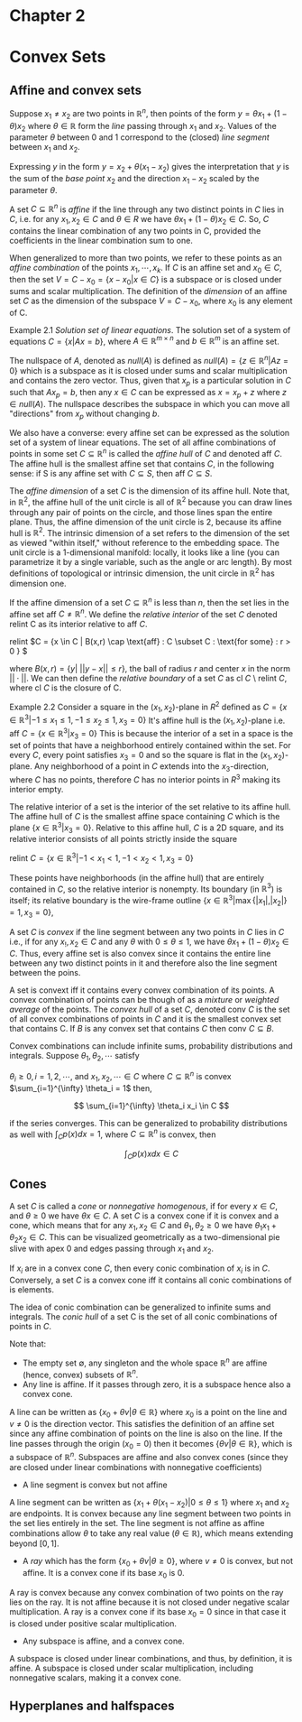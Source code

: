 # Chapter 2
# Convex Sets

## Affine and convex sets

Suppose $x_1 \neq x_2$ are two points in $\mathbb{R}^n$, then points of the form $y = \theta x_1 + (1-\theta)x_2$ where $\theta \in \mathbb{R}$ form the $\textit{line}$ passing through $x_1$ and $x_2$. Values of the parameter $\theta$ between $0$ and $1$ correspond to the (closed) $\textit{line segment}$ between $x_1$ and $x_2$. 

Expressing $y$ in the form $y=x_2 + \theta(x_1 - x_2)$ gives the interpretation that $y$ is the sum of the $\textit{base point} \: x_2$ and the direction $x_1 - x_2$ scaled by the parameter $\theta$. 

A set $C \subseteq \mathbb{R}^n$ is $\textit{affine}$ if the line through any two distinct points in $C$ lies in $C$, i.e. for any $x_1, x_2 \in C \: \text{and} \: \theta \in R$ we have $\theta x_1 + (1-\theta) x_2 \in C$. So, $C$ contains the linear combination of any two points in C, provided the coefficients in the linear combination sum to one.

When generalized to more than two points, we refer to these points as an $\textit{affine combination}$ of the points $x_1, \cdots, x_k$. If $C$ is an affine set and $x_0 \in C$, then the set $V = C - x_0 = \{x - x_0 | x \in C\}$ is a subspace or is closed under sums and scalar multiplication. The definition of the $\textit{dimension}$ of an affine set $C$ as the dimension of the subspace $V = C - x_0$, where $x_0$ is any element of C. 

Example 2.1 
$\textit{Solution set of linear equations}$. The solution set of a system of equations $C = \{x | Ax = b \}$, where $A \in \mathbb{R}^{m \times n}$ and $b \in \mathbb{R}^m$ is an affine set. 

The nullspace of $A$, denoted as $null(A)$ is defined as $null(A) = \{z \in \mathbb{R}^n | Az = 0 \}$ which is a subspace as it is closed under sums and scalar multiplication and contains the zero vector. Thus, given that $x_p$ is a particular solution in $C$ such that $Ax_p = b$, then any $x \in C$ can be expressed as $x = x_p + z$ where $z \in null(A)$. The nullspace describes the subspace in which you can move all "directions" from $x_p$ without changing $b$. 

We also have a converse: every affine set can be expressed as the solution set of a system of linear equations. The set of all affine combinations of points in some set $C \subseteq \mathbb{R}^n$ is called the $\textit{affine hull}$ of $C$ and denoted aff $C$. The affine hull is the smallest affine set that contains $C$, in the following sense: if S is any affine set with $C \subseteq S$, then aff $C \subseteq S$. 

The $\textit{affine dimension}$ of a set $C$ is the dimension of its affine hull. Note that, in $\mathbb{R}^2$, the affine hull of the unit circle is all of $\mathbb{R}^2$ because you can draw lines through any pair of points on the circle, and those lines span the entire plane. Thus, the affine dimension of the unit circle is 2, because its affine hull is $\mathbb{R}^2$. The intrinsic dimension of a set refers to the dimension of the set as viewed "within itself," without reference to the embedding space. The unit circle is a 1-dimensional manifold: locally, it looks like a line (you can parametrize it by a single variable, such as the angle or arc length). By most definitions of topological or intrinsic dimension, the unit circle in $\mathbb{R}^2$ has dimension one. 

If the affine dimension of a set $C \subseteq \mathbb{R}^n$ is less than $n$, then the set lies in the affine set aff $C \neq \mathbb{R}^n$. We define the $\textit{relative interior}$ of the set $C$ denoted relint C as its interior relative to aff $C$. 

relint $C = \{x \in C | B(x,r) \cap \text{aff} \: C \subset C \: \text{for some} \: r > 0 \} $

where $B(x, r) = \{y | \: ||y-x|| \leq r\}$, the ball of radius $r$ and center $x$ in the norm $|| \cdot ||$. We can then define the $\textit{relative boundary}$  of a set $C$ as cl $C$ \ relint $C$, where cl $C$ is the closure of C.

Example 2.2
Consider a square in the $(x_1, x_2)$-plane in $R^2$ defined as $C = \{ x \in \mathbb{R}^3 | -1 \leq x_1 \leq 1, -1 \leq x_2 \leq 1, x_3 = 0 \}$
It's affine hull is the $(x_1, x_2)$-plane i.e. aff $C = \{ x \in \mathbb{R}^3 | x_3 = 0 \}$ This is because the interior of a set in a space is the set of points that have a neighborhood entirely contained within the set. For every $C$, every point satisfies $x_3 = 0$ and so the square is flat in the $(x_1, x_2)$-plane. Any neighborhood of a point in $C$ extends into the $x_3$-direction, where $C$ has no points, therefore $C$ has no interior points in $R^3$ making its interior empty. 

The relative interior of a set is the interior of the set relative to its affine hull. The affine hull of $C$ is the smallest affine space containing $C$ which is the plane $\{ x \in \mathbb{R}^3 | x_3 = 0 \}$. Relative to this affine hull, $C$ is a 2D square, and its relative interior consists of all points strictly inside the square

relint $C = \{x \in \mathbb{R}^3 | -1 < x_1 < 1, -1 < x_2 < 1, x_3 = 0 \}$

These points have neighborhoods (in the affine hull) that are entirely contained in $C$, so the relative interior is nonempty. Its boundary (in $\mathbb{R}^3$) is itself; its relative boundary is the wire-frame outline $\{x \in \mathbb{R}^3 | \max \{|x_1|, |x_2|\} = 1, x_3 = 0 \}$, 

A set $C$ is $\textit{convex}$ if the line segment between any two points in $C$ lies in $C$ i.e., if for any $x_!, x_2 \in C$ and any $\theta$ with $0 \leq \theta \leq 1$, we have $\theta x_1 + (1-\theta) x_2 \in C$. Thus, every affine set is also convex since it contains the entire line between any two distinct points in it and therefore also the line segment between the poins. 

A set is convext iff it contains every convex combination of its points. A convex combination of points can be though of as a $\textit{mixture}$ or $\textit{weighted average}$ of the points. The $\textit{convex hull}$ of a set $C$, denoted conv $C$ is the set of all convex combinations of points in $C$ and it is the smallest convex set that contains C. If $B$ is any convex set that contains $C$ then conv $C \subseteq B$.

Convex combinations can include infinite sums, probability distributions and integrals. Suppose $\theta_1, \theta_2, \cdots$ satisfy

$\theta_i \geq 0, i = 1, 2, \cdots,$ and $x_1, x_2, \cdots \in C$ where $C \subseteq \mathbb{R}^n$ is convex
$\sum_{i=1}^{\infty} \theta_i = 1$ then,

$$ \sum_{i=1}^{\infty} \theta_i x_i \in C $$

if the series converges. This can be generalized to probability distributions as well with $\int_C p(x) dx = 1$, where $C \subseteq \mathbb{R}^n$ is convex, then

$$ \int_C p(x) x dx \in C $$

## Cones

A set $C$ is called a $\textit{cone}$ or $\textit{nonnegative homogenous}$, if for every $x \in C$, and $\theta \geq 0$ we have $\theta x \in C$. A set $C$ is a convex cone if it is convex and a cone, which means that for any $x_1, x_2 \in C$ and $\theta_1, \theta_2 \geq 0$ we have $\theta_1 x_1 + \theta_2 x_2 \in C$. This can be visualized geometrically as a two-dimensional pie slive with apex 0 and edges passing through $x_1$ and $x_2$. 

If $x_i$ are in a convex cone $C$, then every conic combination of $x_i$ is in $C$. Conversely, a set $C$ is a convex cone iff it contains all conic combinations of is elements. 

The idea of conic combination can be generalized to infinite sums and integrals. The $\textit{conic hull}$ of a set C is the set of all conic combinations of points in $C$. 

Note that:
- The empty set $\emptyset$, any singleton and the whole space $\mathbb{R}^n$ are affine (hence, convex) subsets of $\mathbb{R}^n$.
- Any line is affine. If it passes through zero, it is a subspace hence also a convex cone. 

A line can be written as $\{x_0 + \theta v | \theta \in \mathbb{R} \}$ where $x_0$ is a point on the line and $v \neq 0$ is the direction vector. This satisfies the definition of an affine set since any affine combination of points on the line is also on the line. If the line passes through the origin ($x_0 = 0$) then it becomes $\{ \theta v | \theta \in \mathbb{R} \}$, which is a subspace of $\mathbb{R}^n$. Subspaces are affine and also convex cones (since they are closed under linear combinations with nonnegative coefficients)

- A line segment is convex but not affine

A line segment can be written as $\{ x_1 + \theta(x_1 - x_2) | 0 \leq \theta \leq 1 \}$ where $x_1$ and $x_2$ are endpoints. It is convex because any line segment between two points in the set lies entirely in the set. The line segment is not affine as affine combinations allow $\theta$ to take any real value ($\theta \in \mathbb{R}$), which means extending beyond $[0, 1]$.

- A $\textit{ray}$ which has the form $\{x_0 + \theta v | \theta \geq 0 \}$, where $v \neq 0$ is convex, but not affine. It is a convex cone if its base $x_0$ is 0. 

A ray is convex because any convex combination of two points on the ray lies on the ray. It is not affine because it is not closed under negative scalar multiplication. A ray is a convex cone if its base $x_0 = 0$ since in that case it is closed under positive scalar multiplication.

- Any subspace is affine, and a convex cone. 

A subspace is closed under linear combinations, and thus, by definition, it is affine. A subspace is closed under scalar multiplication, including nonnegative scalars, making it a convex cone.

## Hyperplanes and halfspaces